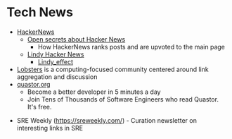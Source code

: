 Tech News
=========

* [HackerNews](https://news.ycombinator.com/)
    * [Open secrets about Hacker News](https://bengtan.com/blog/open-secrets-hacker-news/)
        * How HackerNews ranks posts and are upvoted to the main page
    * [Lindy Hacker News](https://hn.lindylearn.io/)
        * [Lindy_effect](https://en.wikipedia.org/wiki/Lindy_effect)
* [Lobsters](https://lobste.rs/) is a computing-focused community centered around link aggregation and discussion
* [quastor.org](https://www.quastor.org/)
    * Become a better developer in 5 minutes a day
    * Join Tens of Thousands of Software Engineers who read Quastor. It's free.

- SRE Weekly (https://sreweekly.com/) - Curation newsletter on interesting links in SRE